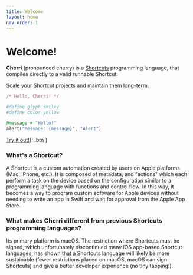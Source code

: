 ```yaml
---
title: Welcome
layout: home
nav_order: 1
---
```


# Welcome!

**Cherri** (pronounced cherry) is a [Shortcuts](https://apps.apple.com/us/app/shortcuts/id915249334) programming language, that compiles directly to a valid runnable Shortcut.

Scale your Shortcut projects and maintain them long-term.

<div class="code-example" markdown="1">

```ruby
/* Hello, Cherri! */

#define glyph smiley
#define color yellow

@message = "Hello!"
alert("Message: {message}", "Alert")
```
[Try it out!](https://playground.cherrilang.org){: .btn }
</div>

### What's a Shortcut?

A Shortcut is a custom automation created by users on Apple platforms (Mac, iPhone, etc.). It is composed of metadata, and "actions" which each perform a task on the device based on the configuration similar to a programming language with functions and control flow. In this way, it becomes a way to program custom software for Apple devices without needing to write an app in Swift and wait for approval from the Apple App Store.

### What makes Cherri different from previous Shortcuts programming languages?

Its primary platform is macOS. The restriction where Shortcuts must be signed, which unfortunately discontinued many iOS app-based Shortcut languages, has shown that a Shortcuts language will likely be more sustainable (fewer restrictions placed on macOS, macOS can sign Shortcuts) and give a better developer experience (no tiny tapping!).
